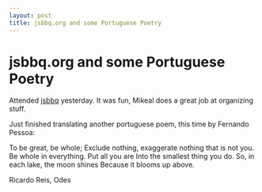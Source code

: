 ```yaml
---
layout: post
title: jsbbq.org and some Portuguese Poetry
---
```


# jsbbq.org and some Portuguese Poetry

Attended [jsbbq](http://jsbbq.org) yesterday. It was fun, Mikeal does a great job at organizing stuff.

Just finished translating another portuguese poem, this time by Fernando Pessoa:

To be great, be whole; 
Exclude nothing, exaggerate nothing that is not you. 
Be whole in everything. Put all you are 
Into the smallest thing you do. 
So, in each lake, the moon shines Because it blooms up above.

Ricardo Reis, Odes